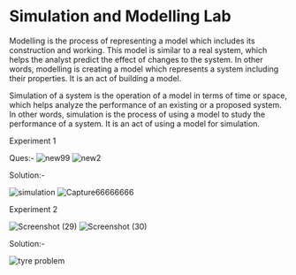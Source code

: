 # Simulation and Modelling Lab
Modelling is the process of representing a model which includes its construction and working. This model is similar to a real system, which helps the analyst predict the effect of changes to the system. In other words, modelling is creating a model which represents a system including their properties. It is an act of building a model.

Simulation of a system is the operation of a model in terms of time or space, which helps analyze the performance of an existing or a proposed system. In other words, simulation is the process of using a model to study the performance of a system. It is an act of using a model for simulation.

Experiment 1

Ques:-
![new99](https://user-images.githubusercontent.com/77485368/127199680-d778cb52-5284-444c-99d6-721a01429145.PNG)
![new2](https://user-images.githubusercontent.com/77485368/127199729-c1f17fa8-1716-4631-b6ed-52494022c42a.PNG)


Solution:-






![simulation](https://user-images.githubusercontent.com/77485368/127123789-79a6c565-d6f5-4c21-80ee-732543d22827.PNG)
![Capture66666666](https://user-images.githubusercontent.com/77485368/127123755-cb6c42f8-4766-46f7-b049-6766fafa670c.PNG)



Experiment 2

![Screenshot (29)](https://user-images.githubusercontent.com/77485368/127749484-2eaf1472-5017-46b6-a129-670fd9a06e6e.png)
![Screenshot (30)](https://user-images.githubusercontent.com/77485368/127749485-d0e52b5c-f317-4849-868f-9d432d32aff1.png)


Solution:-

![tyre problem](https://user-images.githubusercontent.com/77485368/127749497-388360cd-d941-4b13-a05c-f9fef4f758ea.jpeg)





